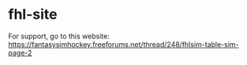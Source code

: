 # fhl-site
 For support, go to this website: https://fantasysimhockey.freeforums.net/thread/248/fhlsim-table-sim-page-2
